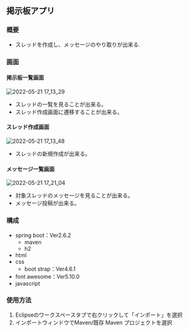 ## 掲示板アプリ

### 概要

- スレッドを作成し、メッセージのやり取りが出来る.

### 画面

#### 掲示板一覧画面

![2022-05-21 17_13_29](https://user-images.githubusercontent.com/76608722/169642710-de60f8f5-64d2-4a86-9842-b275864376f7.png)

- スレッドの一覧を見ることが出来る。
- スレッド作成画面に遷移することが出来る。

#### スレッド作成画面

![2022-05-21 17_13_48](https://user-images.githubusercontent.com/76608722/169642715-0576e392-97d9-4471-8c00-501a1a181408.png)

- スレッドの新規作成が出来る。

#### メッセージ一覧画面

![2022-05-21 17_21_04](https://user-images.githubusercontent.com/76608722/169642911-4096a80b-2202-4326-a2fb-6d46006176d4.png)

- 対象スレッドのメッセージを見ることが出来る。
- メッセージ投稿が出来る。

### 構成

- spring boot：Ver2.6.2
  - maven
  - h2 
- html
- css
  - boot strap：Ver4.6.1
- font awesome：Ver5.10.0
- javascript

### 使用方法

1. Eclipseのワークスペースタブで右クリックして「インポート」を選択
2. インポートウィンドウでMaven/既存 Maven プロジェクトを選択
